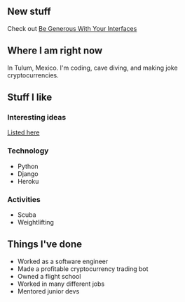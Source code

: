 ## New stuff
Check out [Be Generous With Your Interfaces](/essays/generous-interfaces)

## Where I am right now
In Tulum, Mexico. I'm coding, cave diving, and making joke cryptocurrencies.

## Stuff I like
### Interesting ideas
[Listed here](/ideas)

### Technology
 * Python
 * Django
 * Heroku

### Activities
 * Scuba
 * Weightlifting
 
## Things I've done
 * Worked as a software engineer
 * Made a profitable cryptocurrency trading bot
 * Owned a flight school
 * Worked in many different jobs
 * Mentored junior devs
